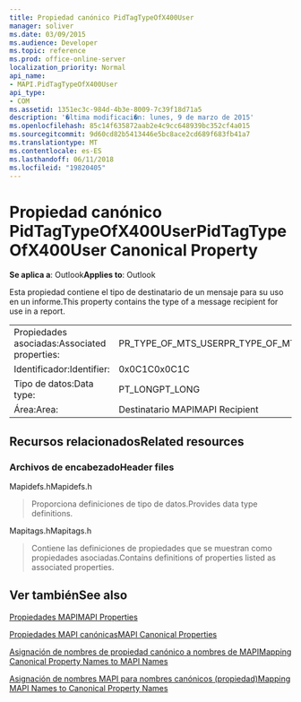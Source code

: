 ```yaml
---
title: Propiedad canónico PidTagTypeOfX400User
manager: soliver
ms.date: 03/09/2015
ms.audience: Developer
ms.topic: reference
ms.prod: office-online-server
localization_priority: Normal
api_name:
- MAPI.PidTagTypeOfX400User
api_type:
- COM
ms.assetid: 1351ec3c-984d-4b3e-8009-7c39f18d71a5
description: '�ltima modificaci�n: lunes, 9 de marzo de 2015'
ms.openlocfilehash: 85c14f635872aab2e4c9cc648939bc352cf4a015
ms.sourcegitcommit: 9d60cd82b5413446e5bc8ace2cd689f683fb41a7
ms.translationtype: MT
ms.contentlocale: es-ES
ms.lasthandoff: 06/11/2018
ms.locfileid: "19820405"
---
```

# <a name="pidtagtypeofx400user-canonical-property"></a><span data-ttu-id="50faf-103">Propiedad canónico PidTagTypeOfX400User</span><span class="sxs-lookup"><span data-stu-id="50faf-103">PidTagTypeOfX400User Canonical Property</span></span>

  
  
<span data-ttu-id="50faf-104">**Se aplica a**: Outlook</span><span class="sxs-lookup"><span data-stu-id="50faf-104">**Applies to**: Outlook</span></span> 
  
<span data-ttu-id="50faf-105">Esta propiedad contiene el tipo de destinatario de un mensaje para su uso en un informe.</span><span class="sxs-lookup"><span data-stu-id="50faf-105">This property contains the type of a message recipient for use in a report.</span></span>
  
|||
|:-----|:-----|
|<span data-ttu-id="50faf-106">Propiedades asociadas:</span><span class="sxs-lookup"><span data-stu-id="50faf-106">Associated properties:</span></span>  <br/> |<span data-ttu-id="50faf-107">PR_TYPE_OF_MTS_USER</span><span class="sxs-lookup"><span data-stu-id="50faf-107">PR_TYPE_OF_MTS_USER</span></span>  <br/> |
|<span data-ttu-id="50faf-108">Identificador:</span><span class="sxs-lookup"><span data-stu-id="50faf-108">Identifier:</span></span>  <br/> |<span data-ttu-id="50faf-109">0x0C1C</span><span class="sxs-lookup"><span data-stu-id="50faf-109">0x0C1C</span></span>  <br/> |
|<span data-ttu-id="50faf-110">Tipo de datos:</span><span class="sxs-lookup"><span data-stu-id="50faf-110">Data type:</span></span>  <br/> |<span data-ttu-id="50faf-111">PT_LONG</span><span class="sxs-lookup"><span data-stu-id="50faf-111">PT_LONG</span></span>  <br/> |
|<span data-ttu-id="50faf-112">Área:</span><span class="sxs-lookup"><span data-stu-id="50faf-112">Area:</span></span>  <br/> |<span data-ttu-id="50faf-113">Destinatario MAPI</span><span class="sxs-lookup"><span data-stu-id="50faf-113">MAPI Recipient</span></span>  <br/> |
   
## <a name="related-resources"></a><span data-ttu-id="50faf-114">Recursos relacionados</span><span class="sxs-lookup"><span data-stu-id="50faf-114">Related resources</span></span>

### <a name="header-files"></a><span data-ttu-id="50faf-115">Archivos de encabezado</span><span class="sxs-lookup"><span data-stu-id="50faf-115">Header files</span></span>

<span data-ttu-id="50faf-116">Mapidefs.h</span><span class="sxs-lookup"><span data-stu-id="50faf-116">Mapidefs.h</span></span>
  
> <span data-ttu-id="50faf-117">Proporciona definiciones de tipo de datos.</span><span class="sxs-lookup"><span data-stu-id="50faf-117">Provides data type definitions.</span></span>
    
<span data-ttu-id="50faf-118">Mapitags.h</span><span class="sxs-lookup"><span data-stu-id="50faf-118">Mapitags.h</span></span>
  
> <span data-ttu-id="50faf-119">Contiene las definiciones de propiedades que se muestran como propiedades asociadas.</span><span class="sxs-lookup"><span data-stu-id="50faf-119">Contains definitions of properties listed as associated properties.</span></span>
    
## <a name="see-also"></a><span data-ttu-id="50faf-120">Ver también</span><span class="sxs-lookup"><span data-stu-id="50faf-120">See also</span></span>



[<span data-ttu-id="50faf-121">Propiedades MAPI</span><span class="sxs-lookup"><span data-stu-id="50faf-121">MAPI Properties</span></span>](mapi-properties.md)
  
[<span data-ttu-id="50faf-122">Propiedades MAPI canónicas</span><span class="sxs-lookup"><span data-stu-id="50faf-122">MAPI Canonical Properties</span></span>](mapi-canonical-properties.md)
  
[<span data-ttu-id="50faf-123">Asignación de nombres de propiedad canónico a nombres de MAPI</span><span class="sxs-lookup"><span data-stu-id="50faf-123">Mapping Canonical Property Names to MAPI Names</span></span>](mapping-canonical-property-names-to-mapi-names.md)
  
[<span data-ttu-id="50faf-124">Asignación de nombres MAPI para nombres canónicos (propiedad)</span><span class="sxs-lookup"><span data-stu-id="50faf-124">Mapping MAPI Names to Canonical Property Names</span></span>](mapping-mapi-names-to-canonical-property-names.md)

